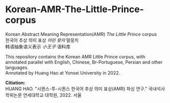 # Korean-AMR-The-Little-Prince-corpus
Korean Abstract Meaning Representation(AMR) _The Little Prince_ corpus  
한국어 추상 의미 표상 _어린 왕자_ 말뭉치  
韩语抽象语义表示 _小王子_ 语料库  
  
This repository contains the Korean AMR Little Prince corpus, with annotated parallel with English, Chinese, Br-Portuguese, Persian and other languages.  
Annotated by Huang Hao at Yonsei University in 2022.  
  
__Citiation:__  
HUANG HAO. "시퀀스-투-시퀀스 한국어 추상 의미 표상(AMR) 파싱 연구." 국내석사학위논문 연세대학교 대학원, 2022. 서울

